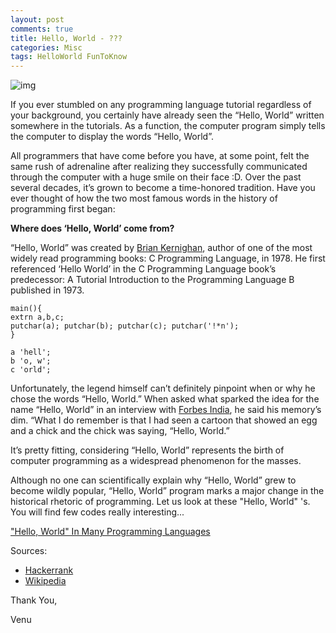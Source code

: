 ```yaml
---
layout: post
comments: true
title: Hello, World - ???
categories: Misc
tags: HelloWorld FunToKnow
---
```


![img](/blog/public/img/hello-world.png)

If you ever stumbled on any programming language tutorial regardless of your background, you certainly have already seen the “Hello, World” written somewhere in the tutorials. As a function, the computer program simply tells the computer to display the words “Hello, World”.

All programmers that have come before you have, at some point, felt the same rush of adrenaline after realizing they successfully communicated through the computer with a huge smile on their face :D. Over the past several decades, it’s grown to become a time-honored tradition. Have you ever thought of how the two most famous words in the history of programming first began:

**Where does ‘Hello, World’ come from?**

“Hello, World” was created by [Brian Kernighan](https://en.wikipedia.org/wiki/Brian_Kernighan), author of one of the most widely read programming books: C Programming Language, in 1978. He first referenced ‘Hello World’ in the C Programming Language book’s predecessor: A Tutorial Introduction to the Programming Language B published in 1973.
```
main(){
extrn a,b,c;
putchar(a); putchar(b); putchar(c); putchar('!*n');
}

a 'hell';
b 'o, w';
c 'orld';
```
Unfortunately, the legend himself can’t definitely pinpoint when or why he chose the words “Hello, World.” When asked what sparked the idea for the name “Hello, World” in an interview with [Forbes India](http://forbesindia.com/interview/special/brian-kernighan-no-one-thought-c-would-become-so-big/29982/1#ixzz20uGsw1jH), he said his memory’s dim. “What I do remember is that I had seen a cartoon that showed an egg and a chick and the chick was saying, “Hello, World.”

It’s pretty fitting, considering “Hello, World” represents the birth of computer programming as a widespread phenomenon for the masses.

Although no one can scientifically explain why “Hello, World” grew to become wildly popular, “Hello, World” program marks a major change in the historical rhetoric of programming. Let us look at these "Hello, World" 's. You will find few codes really interesting...

["Hello, World" In Many Programming Languages](http://wiki.c2.com/?HelloWorldInManyProgrammingLanguages)

Sources:
- [Hackerrank](https://www.hackerrank.com/)
- [Wikipedia](https://en.wikipedia.org/wiki/Main_Page/)

Thank You,

Venu

